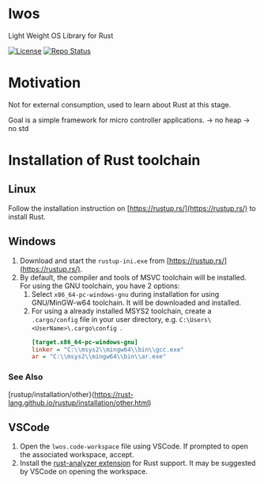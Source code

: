 # lwos
Light Weight OS Library for Rust

[![License](https://img.shields.io/badge/license-MIT-blue.svg)](http://choosealicense.com/licenses/mit/)
[![Repo Status](https://www.repostatus.org/badges/latest/wip.svg)](https://www.repostatus.org/#wip)

# Motivation
Not for external consumption, used to learn about Rust at this stage.

Goal is a simple framework for micro controller applications.
 -> no heap
 -> no std

# Installation of Rust toolchain
## Linux
Follow the installation instruction on [https://rustup.rs/](https://rustup.rs/) to install Rust.

## Windows
1. Download and start the ```rustup-ini.exe``` from [https://rustup.rs/](https://rustup.rs/).
2. By default, the compiler and tools of MSVC toolchain will be installed. For using the GNU toolchain, you have 2 options:
   1. Select ```x86_64-pc-windows-gnu``` during installation for using GNU/MinGW-w64 toolchain. It will be downloaded and installed.
   2. For using a already installed MSYS2 toolchain, create a ```.cargo/config``` file in your user directory, e.g. ```C:\Users\<UserName>\.cargo\config ```.
        ```ini
        [target.x86_64-pc-windows-gnu]
        linker = "C:\\msys2\\mingw64\\bin\\gcc.exe"
        ar = "C:\\msys2\\mingw64\\bin\\ar.exe"
        ```
### See Also

[rustup/installation/other}(https://rust-lang.github.io/rustup/installation/other.html)

## VSCode
1. Open the `lwos.code-workspace` file using VSCode. If prompted to open the associated workspace, accept.
2. Install the [rust-analyzer extension](https://marketplace.visualstudio.com/items?itemName=rust-lang.rust-analyzer) for Rust support. It may be suggested by VSCode on opening the workspace.
